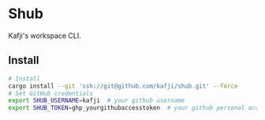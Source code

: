# Shub

Kafji's workspace CLI.

## Install

```bash
# Install
cargo install --git 'ssh://git@github.com/kafji/shub.git' --force
# Set GitHub credentials
export SHUB_USERNAME=kafji  # your github username
export SHUB_TOKEN=ghp_yourgithubaccesstoken  # your github personal access token
```
